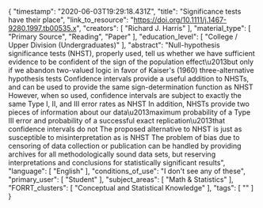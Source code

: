 {
    "timestamp": "2020-06-03T19:29:18.431Z",
    "title": "Significance tests have their place",
    "link_to_resource": "https://doi.org/10.1111/j.1467-9280.1997.tb00535.x",
    "creators": [
        "Richard J. Harris"
    ],
    "material_type": [
        "Primary Source",
        "Reading",
        "Paper"
    ],
    "education_level": [
        "College / Upper Division (Undergraduates)"
    ],
    "abstract": "Null-hypothesis significance tests (NHST), properly used, tell us whether we have sufficient evidence to be confident of the sign of the population effect\u2013but only if we abandon two-valued logic in favor of Kaiser's (1960) three-alternative hypothesis tests Confidence intervals provide a useful addition to NHSTs, and can be used to provide the same sign-determination function as NHST However, when so used, confidence intervals are subject to exactly the same Type I, II, and III error rates as NHST In addition, NHSTs provide two pieces of information about our data\u2013maximum probability of a Type III error and probability of a successful exact replication\u2013that confidence intervals do not The proposed alternative to NHST is just as susceptible to misinterpretation as is NHST The problem of bias due to censoring of data collection or publication can be handled by providing archives for all methodologically sound data sets, but reserving interpretations and conclusions for statistically significant results",
    "language": [
        "English"
    ],
    "conditions_of_use": "I don't see any of these",
    "primary_user": [
        "Student"
    ],
    "subject_areas": [
        "Math & Statistics"
    ],
    "FORRT_clusters": [
        "Conceptual and Statistical Knowledge"
    ],
    "tags": [
        ""
    ]
}